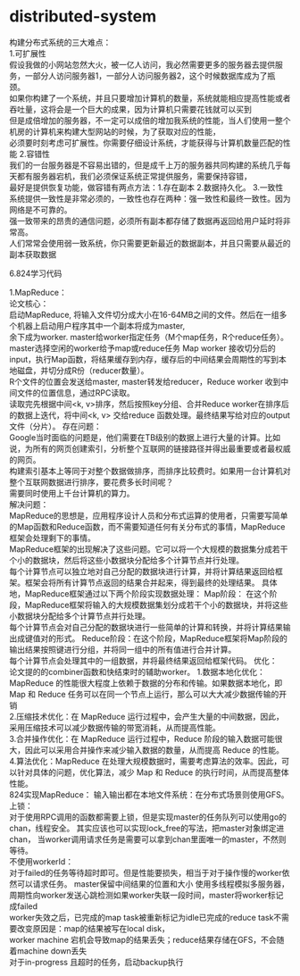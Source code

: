 # distributed-system  
构建分布式系统的三大难点：  
  1.可扩展性  
     假设我做的小网站忽然大火，被一亿人访问，我必然需要更多的服务器去提供服务，一部分人访问服务器1，一部分人访问服务器2，这个时候数据库成为了瓶颈。  
     如果你构建了一个系统，并且只要增加计算机的数量，系统就能相应提高性能或者吞吐量，这将会是一个巨大的成果，因为计算机只需要花钱就可以买到  
     但是成倍增加的服务器，不一定可以成倍的增加我系统的性能，当人们使用一整个机房的计算机来构建大型网站的时候，为了获取对应的性能，  
     必须要时刻考虑可扩展性。你需要仔细设计系统，才能获得与计算机数量匹配的性能
  2.容错性  
     我们的一台服务器是不容易出错的，但是成千上万的服务器共同构建的系统几乎每天都有服务器宕机，我们必须保证系统正常提供服务，需要保持容错，  
     最好是提供恢复功能，做容错有两点方法：1.存在副本 2.数据持久化。
  3.一致性  
     系统提供一致性是非常必须的，一致性也存在两种：强一致性和最终一致性。因为网络是不可靠的。  
     强一致带来的昂贵的通信问题，必须所有副本都存储了数据再返回给用户延时将非常高。  
     人们常常会使用弱一致系统，你只需要更新最近的数据副本，并且只需要从最近的副本获取数据  

6.824学习代码

1.MapReduce：  
  论文核心：  
     启动MapReduce, 将输入文件切分成大小在16-64MB之间的文件。然后在一组多个机器上启动用户程序其中一个副本将成为master,  
     余下成为worker. master给worker指定任务（M个map任务，R个reduce任务）。master选择空闲的worker给予map或reduce任务
     Map worker 接收切分后的input，执行Map函数，将结果缓存到内存，缓存后的中间结果会周期性的写到本地磁盘，并切分成R份（reducer数量）。  
     R个文件的位置会发送给master, master转发给reducer，Reduce worker 收到中间文件的位置信息，通过RPC读取。  
     读取完先根据中间<k, v>排序，然后按照key分组、合并Reduce worker在排序后的数据上迭代，将中间<k, v> 交给reduce 函数处理。最终结果写给对应的output文件（分片）。
  存在问题：  
    Google当时面临的问题是，他们需要在TB级别的数据上进行大量的计算。比如说，为所有的网页创建索引，分析整个互联网的链接路径并得出最重要或者最权威的网页。  
    构建索引基本上等同于对整个数据做排序，而排序比较费时。如果用一台计算机对整个互联网数据进行排序，要花费多长时间呢？  
    需要同时使用上千台计算机的算力。  
  解决问题：  
    MapReduce的思想是，应用程序设计人员和分布式运算的使用者，只需要写简单的Map函数和Reduce函数，而不需要知道任何有关分布式的事情，MapReduce框架会处理剩下的事情。  
    MapReduce框架的出现解决了这些问题。它可以将一个大规模的数据集分成若干个小的数据块，然后将这些小数据块分配给多个计算节点并行处理。  
    每个计算节点可以独立地对自己分配的数据块进行计算，并将计算结果返回给框架。框架会将所有计算节点返回的结果合并起来，得到最终的处理结果。
    具体地，MapReduce框架通过以下两个阶段实现数据处理： 
       Map阶段：  在这个阶段，MapReduce框架将输入的大规模数据集划分成若干个小的数据块，并将这些小数据块分配给多个计算节点并行处理。  
                  每个计算节点会对自己分配的数据块进行一些简单的计算和转换，并将计算结果输出成键值对的形式。
       Reduce阶段：在这个阶段，MapReduce框架将Map阶段的输出结果按照键进行分组，并将同一组中的所有值进行合并计算。  
                   每个计算节点会处理其中的一组数据，并将最终结果返回给框架代码。
   优化：  
        论文提的的combiner函数和快结束时的辅助worker。
       1.数据本地化优化：MapReduce 的性能很大程度上依赖于数据的分布和传输。如果数据本地化，即 Map 和 Reduce 任务可以在同一个节点上运行，那么可以大大减少数据传输的开销  
       2.压缩技术优化：在 MapReduce 运行过程中，会产生大量的中间数据，因此，采用压缩技术可以减少数据传输的带宽消耗，从而提高性能。  
       3.合并操作优化：在 MapReduce 运行过程中，Reduce 阶段的输入数据可能很大，因此可以采用合并操作来减少输入数据的数量，从而提高 Reduce 的性能。  
       4.算法优化：MapReduce 在处理大规模数据时，需要考虑算法的效率。因此，可以针对具体的问题，优化算法，减少 Map 和 Reduce 的执行时间，从而提高整体性能。  
    824实现MapReduce： 
        输入输出都在本地文件系统：在分布式场景则使用GFS。
       上锁：  
           对于使用RPC调用的函数都需要上锁，但是实现master的任务队列可以使用go的chan，线程安全。 其实应该也可以实现lock_free的写法，把master对象绑定进chan，
           当worker调用请求任务是需要可以拿到chan里面唯一的master，不然则等待。  
        不使用workerId：  
           对于failed的任务等待超时即可。但是性能要损失，相当于对于操作慢的worker依然可以请求任务。
         master保留中间结果的位置和大小
       使用多线程模拟多服务器，周期性向worker发送心跳检测如果worker失联一段时间，master将worker标记成failed  
       worker失效之后，已完成的map task被重新标记为idle已完成的reduce task不需要改变原因是：map的结果被写在local disk，  
       worker machine 宕机会导致map的结果丢失；reduce结果存储在GFS，不会随着machine down丢失  
       对于in-progress 且超时的任务，启动backup执行  
      
       

